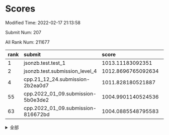 # Scores

Modified Time: 2022-02-17 21:13:58

Submit Num: 207

All Rank Num: 211677

| rank |               submit               |       score        |       sigma        | pk_num |
| :--- | :--------------------------------- | :----------------- | :----------------- | :----- |
| 1    | jsonzb.test.test_1                 | 1013.11183092351   | 0.8015887643460734 | 4089   |
| 2    | jsonzb.test.submission_level_4     | 1012.8696765092634 | 0.8105722389112703 | 4089   |
| 4    | cpp.21_12_24.submission-2b2ea0d7   | 1011.828180521887  | 0.7908966645109256 | 4092   |
| 55   | cpp.2022_01_09.submission-5b0e3de2 | 1004.9901140524536 | 0.7151522169321978 | 4095   |
| 63   | cpp.2022_01_09.submission-816672bd | 1004.0885548795583 | 0.715739820236943  | 4092   |


<details>
<summary>全部</summary>

| rank |                 submit                 |       score        |       sigma        | pk_num |
| :--- | :------------------------------------- | :----------------- | :----------------- | :----- |
| 1    | jsonzb.test.test_1                     | 1013.11183092351   | 0.8015887643460734 | 4089   |
| 2    | jsonzb.test.submission_level_4         | 1012.8696765092634 | 0.8105722389112703 | 4089   |
| 3    | gobigger.level_3.submission_level_3_4  | 1012.1943126466005 | 0.795279094728776  | 4094   |
| 4    | cpp.21_12_24.submission-2b2ea0d7       | 1011.828180521887  | 0.7908966645109256 | 4092   |
| 5    | gobigger.level_3.submission_level_3_39 | 1011.8056098428899 | 0.7681802982204667 | 4095   |
| 6    | gobigger.level_3.submission_level_3_27 | 1011.6478938658498 | 0.7822049954548449 | 4088   |
| 7    | gobigger.level_3.submission_level_3_31 | 1011.6335810921234 | 0.7873311862453489 | 4087   |
| 8    | gobigger.level_3.submission_level_3_20 | 1011.1614291027951 | 0.7704756535199717 | 4090   |
| 9    | gobigger.level_3.submission_level_3_15 | 1011.0059198569381 | 0.7590488038907013 | 4090   |
| 10   | gobigger.level_3.submission_level_3_36 | 1010.9884616739184 | 0.7656070430133275 | 4088   |
| 11   | gobigger.level_3.submission_level_3_34 | 1010.9606228108483 | 0.7746372800987473 | 4090   |
| 12   | gobigger.level_3.submission_level_3_13 | 1010.9287252049228 | 0.7560464808592231 | 4092   |
| 13   | gobigger.level_3.submission_level_3_49 | 1010.8421850413318 | 0.7566656189817886 | 4092   |
| 14   | gobigger.level_3.submission_level_3_14 | 1010.6896914098743 | 0.7677299108002125 | 4088   |
| 15   | gobigger.level_3.submission_level_3_3  | 1010.6527524288852 | 0.7556399991370539 | 4090   |
| 16   | gobigger.level_3.submission_level_3_2  | 1010.5825837093956 | 0.7811533065475659 | 4091   |
| 17   | gobigger.level_3.submission_level_3_48 | 1010.5734126553336 | 0.776238346016208  | 4086   |
| 18   | gobigger.level_3.submission_level_3_44 | 1010.45482928225   | 0.7853802070231491 | 4088   |
| 19   | gobigger.level_3.submission_level_3_17 | 1010.4314909252723 | 0.76192808057128   | 4085   |
| 20   | gobigger.level_3.submission_level_3_33 | 1010.3454410934336 | 0.7410009950476836 | 4085   |
| 21   | gobigger.level_3.submission_level_3_30 | 1010.3354501063661 | 0.7646289731749184 | 4091   |
| 22   | gobigger.level_3.submission_level_3_0  | 1010.3160514589373 | 0.7541429147508701 | 4091   |
| 23   | gobigger.level_3.submission_level_3_32 | 1010.3122082366342 | 0.77898455517268   | 4086   |
| 24   | gobigger.level_3.submission_level_3_11 | 1010.2494501296703 | 0.7565132742277761 | 4090   |
| 25   | gobigger.level_3.submission_level_3_46 | 1010.2299742111461 | 0.7625189150021768 | 4090   |
| 26   | gobigger.level_3.submission_level_3_47 | 1010.2263397177029 | 0.7609627575812539 | 4089   |
| 27   | gobigger.level_3.submission_level_3_23 | 1010.1385982249654 | 0.770868009317961  | 4095   |
| 28   | gobigger.level_3.submission_level_3_7  | 1010.1365851401017 | 0.7592431578958961 | 4089   |
| 29   | gobigger.level_3.submission_level_3_42 | 1010.0886525897266 | 0.7795441286920881 | 4091   |
| 30   | gobigger.level_3.submission_level_3_1  | 1010.0516801297831 | 0.7558268399335752 | 4083   |
| 31   | gobigger.level_3.submission_level_3_37 | 1010.0219645323801 | 0.7532882901509941 | 4089   |
| 32   | gobigger.level_3.submission_level_3_18 | 1009.8875941504333 | 0.7589224334901515 | 4091   |
| 33   | gobigger.level_3.submission_level_3_9  | 1009.8528609292492 | 0.7611546873162999 | 4086   |
| 34   | gobigger.level_3.submission_level_3_41 | 1009.7822519714213 | 0.7778298701173864 | 4090   |
| 35   | gobigger.level_3.submission_level_3_12 | 1009.7359202407062 | 0.7462242296504367 | 4092   |
| 36   | gobigger.level_3.submission_level_3_38 | 1009.7076900018077 | 0.7550698266616869 | 4096   |
| 37   | gobigger.level_3.submission_level_3_28 | 1009.6971742013151 | 0.7517339880654157 | 4091   |
| 38   | gobigger.level_3.submission_level_3_19 | 1009.6181778436217 | 0.7647509240899112 | 4091   |
| 39   | gobigger.level_3.submission_level_3_10 | 1009.6083244556721 | 0.777246267815928  | 4094   |
| 40   | gobigger.level_3.submission_level_3_35 | 1009.5735712227744 | 0.7656403367111119 | 4092   |
| 41   | gobigger.level_3.submission_level_3_29 | 1009.5705131275623 | 0.744815260719449  | 4086   |
| 42   | gobigger.level_3.submission_level_3_6  | 1009.5591746538448 | 0.7633007761560716 | 4089   |
| 43   | gobigger.level_3.submission_level_3_24 | 1009.464920519601  | 0.7388706631921012 | 4090   |
| 44   | gobigger.level_3.submission_level_3_16 | 1009.4602401225932 | 0.7650400010366225 | 4091   |
| 45   | gobigger.level_3.submission_level_3_45 | 1009.2467639812811 | 0.7386371513524908 | 4092   |
| 46   | gobigger.level_3.submission_level_3_8  | 1009.2297430404617 | 0.7430888753812221 | 4092   |
| 47   | gobigger.level_3.submission_level_3_5  | 1009.2143036424307 | 0.7549926624776684 | 4091   |
| 48   | gobigger.level_3.submission_level_3_43 | 1009.0996591518906 | 0.7564400959627481 | 4091   |
| 49   | gobigger.level_3.submission_level_3_40 | 1009.0047014553087 | 0.7334265291731275 | 4093   |
| 50   | gobigger.level_3.submission_level_3_22 | 1008.9368477124133 | 0.7544646124641464 | 4093   |
| 51   | gobigger.level_3.submission_level_3_25 | 1008.89856555291   | 0.7557591255984765 | 4090   |
| 52   | gobigger.level_3.submission_level_3_26 | 1008.8779575874628 | 0.7553982323499412 | 4094   |
| 53   | gobigger.level_3.submission_level_3_21 | 1008.7542858450419 | 0.7688023141512003 | 4092   |
| 54   | gobigger.level_1.submission_level_1_43 | 1005.1456469158874 | 0.7239784773320965 | 4093   |
| 55   | cpp.2022_01_09.submission-5b0e3de2     | 1004.9901140524536 | 0.7151522169321978 | 4095   |
| 56   | gobigger.level_1.submission_level_1_15 | 1004.899113491333  | 0.7168830896950797 | 4091   |
| 57   | gobigger.level_1.submission_level_1_5  | 1004.5589934034557 | 0.7162558819720123 | 4090   |
| 58   | gobigger.level_1.submission_level_1_19 | 1004.4414350329741 | 0.7174519773725441 | 4088   |
| 59   | gobigger.level_1.submission_level_1_46 | 1004.2987087174887 | 0.7260505419527705 | 4088   |
| 60   | gobigger.level_1.submission_level_1_27 | 1004.29319966508   | 0.7198348283306485 | 4094   |
| 61   | gobigger.level_1.submission_level_1_10 | 1004.235554087072  | 0.7099558582367197 | 4091   |
| 62   | gobigger.level_1.submission_level_1_31 | 1004.1606819026986 | 0.7271637998114263 | 4092   |
| 63   | cpp.2022_01_09.submission-816672bd     | 1004.0885548795583 | 0.715739820236943  | 4092   |
| 64   | gobigger.level_1.submission_level_1_18 | 1004.068770771843  | 0.7077488338572593 | 4088   |
| 65   | gobigger.level_1.submission_level_1_12 | 1003.9606873086882 | 0.7285900042921308 | 4091   |
| 66   | gobigger.level_1.submission_level_1_35 | 1003.8956455986471 | 0.7273527611628466 | 4093   |
| 67   | gobigger.level_1.submission_level_1_34 | 1003.8917820540845 | 0.7176542218183782 | 4088   |
| 68   | gobigger.level_1.submission_level_1_48 | 1003.855725742395  | 0.7131708171407886 | 4092   |
| 69   | gobigger.level_1.submission_level_1_26 | 1003.8108876560887 | 0.7201123649043762 | 4088   |
| 70   | gobigger.level_1.submission_level_1_16 | 1003.7940973109323 | 0.7223385514954027 | 4096   |
| 71   | gobigger.level_1.submission_level_1_23 | 1003.7563118512774 | 0.7217169997168829 | 4089   |
| 72   | gobigger.level_1.submission_level_1_4  | 1003.7482017473534 | 0.72199904871121   | 4094   |
| 73   | gobigger.level_1.submission_level_1_28 | 1003.688785597666  | 0.7083251176211938 | 4087   |
| 74   | gobigger.level_1.submission_level_1_42 | 1003.6675744113145 | 0.7246523953854749 | 4089   |
| 75   | gobigger.level_1.submission_level_1_14 | 1003.6080941131464 | 0.7298956329908061 | 4092   |
| 76   | gobigger.level_1.submission_level_1_25 | 1003.5132128817736 | 0.7081839393912167 | 4085   |
| 77   | gobigger.level_1.submission_level_1_9  | 1003.5091191983026 | 0.7158592218037453 | 4088   |
| 78   | gobigger.level_1.submission_level_1_30 | 1003.4890447163731 | 0.716573227795649  | 4095   |
| 79   | gobigger.level_1.submission_level_1_33 | 1003.4761230653733 | 0.7187722095533104 | 4088   |
| 80   | gobigger.level_1.submission_level_1_13 | 1003.4727913645003 | 0.7139697627175999 | 4094   |
| 81   | gobigger.level_1.submission_level_1_49 | 1003.410054640927  | 0.7229737848080962 | 4090   |
| 82   | gobigger.level_1.submission_level_1_40 | 1003.3579066621154 | 0.6977292646925519 | 4091   |
| 83   | gobigger.level_1.submission_level_1_41 | 1003.3370603416938 | 0.7142718507254432 | 4087   |
| 84   | gobigger.level_1.submission_level_1_20 | 1003.2770533589446 | 0.7178521681684493 | 4088   |
| 85   | gobigger.level_1.submission_level_1_2  | 1003.1918672269428 | 0.7201432419875746 | 4089   |
| 86   | gobigger.level_1.submission_level_1_8  | 1003.1902484709851 | 0.7220002500501206 | 4084   |
| 87   | gobigger.level_1.submission_level_1_32 | 1003.0666835027116 | 0.7158584415997217 | 4089   |
| 88   | gobigger.level_1.submission_level_1_44 | 1003.0518783982355 | 0.724207775601749  | 4092   |
| 89   | gobigger.level_1.submission_level_1_6  | 1003.0068191580086 | 0.7155665293400953 | 4091   |
| 90   | gobigger.level_1.submission_level_1_7  | 1003.0027744401108 | 0.7101250710528159 | 4094   |
| 91   | gobigger.level_1.submission_level_1_21 | 1003.0008993380827 | 0.7231481855483312 | 4093   |
| 92   | gobigger.level_1.submission_level_1_36 | 1002.9827558468354 | 0.7080797468550111 | 4097   |
| 93   | gobigger.level_1.submission_level_1_38 | 1002.8931361892144 | 0.7061113898126862 | 4089   |
| 94   | gobigger.level_1.submission_level_1_39 | 1002.8835945668274 | 0.7272384581376135 | 4089   |
| 95   | gobigger.level_1.submission_level_1_24 | 1002.8828887247154 | 0.7296501667220838 | 4090   |
| 96   | gobigger.level_1.submission_level_1_17 | 1002.5486844066019 | 0.7187645228191929 | 4092   |
| 97   | gobigger.level_1.submission_level_1_0  | 1002.5132867067464 | 0.715793544720974  | 4094   |
| 98   | gobigger.level_1.submission_level_1_1  | 1002.4538487032295 | 0.7285822735549946 | 4093   |
| 99   | gobigger.level_1.submission_level_1_11 | 1002.439198691868  | 0.7237531837439143 | 4094   |
| 100  | gobigger.level_1.submission_level_1_29 | 1002.4224184538386 | 0.7192067500059652 | 4092   |
| 101  | gobigger.level_1.submission_level_1_47 | 1002.4102168533128 | 0.7036714669361827 | 4089   |
| 102  | gobigger.level_1.submission_level_1_45 | 1002.3211757532304 | 0.7170557546841327 | 4088   |
| 103  | gobigger.level_1.submission_level_1_3  | 1002.306827344839  | 0.7140588309454404 | 4087   |
| 104  | gobigger.level_1.submission_level_1_37 | 1002.2570716148036 | 0.7066811890763627 | 4091   |
| 105  | gobigger.level_1.submission_level_1_22 | 1001.9958830491929 | 0.7340290019095085 | 4083   |
| 106  | gobigger.random.submission_random_45   | 997.2107034286212  | 0.7180162433603967 | 4092   |
| 107  | gobigger.random.submission_random_11   | 997.0675434448452  | 0.7173019739653235 | 4093   |
| 108  | gobigger.random.submission_random_43   | 997.0341304851585  | 0.6994590227624022 | 4088   |
| 109  | gobigger.random.submission_random_32   | 996.9081574322034  | 0.6959998515391231 | 4092   |
| 110  | gobigger.random.submission_random_47   | 996.7599997224355  | 0.7147983605543938 | 4091   |
| 111  | gobigger.random.submission_random_28   | 996.7346109592057  | 0.7123500245326558 | 4090   |
| 112  | gobigger.random.submission_random_12   | 996.6781026566981  | 0.7123235275306841 | 4089   |
| 113  | gobigger.random.submission_random_1    | 996.6223125204239  | 0.7035182434438573 | 4087   |
| 114  | gobigger.random.submission_random_34   | 996.555925286905   | 0.7126470622311548 | 4093   |
| 115  | gobigger.random.submission_random_25   | 996.5488953516169  | 0.6977668954629871 | 4093   |
| 116  | gobigger.random.submission_random_38   | 996.4194427876323  | 0.7070358987762552 | 4090   |
| 117  | gobigger.random.submission_random_9    | 996.401982153531   | 0.7055315001481877 | 4088   |
| 118  | gobigger.random.submission_random_17   | 996.386160937139   | 0.7000596073086203 | 4090   |
| 119  | gobigger.random.submission_random_13   | 996.3805428434769  | 0.7133657710124895 | 4091   |
| 120  | gobigger.random.submission_random_0    | 996.3625150694826  | 0.7094533533796071 | 4091   |
| 121  | gobigger.random.submission_random_29   | 996.3412760878845  | 0.7132155952608321 | 4088   |
| 122  | gobigger.random.submission_random_7    | 996.330302739675   | 0.7115244466603876 | 4092   |
| 123  | gobigger.random.submission_random_40   | 996.3253872241596  | 0.7127275403497931 | 4084   |
| 124  | gobigger.random.submission_random_19   | 996.2864982999758  | 0.7155351509813956 | 4094   |
| 125  | gobigger.random.submission_random_15   | 996.2749750492585  | 0.7006736323615778 | 4092   |
| 126  | gobigger.random.submission_random_48   | 996.2557483059327  | 0.714089598372402  | 4092   |
| 127  | gobigger.random.submission_random_37   | 996.2336085254532  | 0.7047635219538348 | 4090   |
| 128  | gobigger.random.submission_random_49   | 996.2163703209802  | 0.7059067340166776 | 4091   |
| 129  | gobigger.random.submission_random_10   | 996.1720057149621  | 0.7089501660990578 | 4093   |
| 130  | gobigger.random.submission_random_46   | 996.0018381298715  | 0.7179916167824572 | 4086   |
| 131  | gobigger.random.submission_random_27   | 995.9503637641624  | 0.7156237002991664 | 4088   |
| 132  | gobigger.random.submission_random_14   | 995.8548770183729  | 0.7213507324355176 | 4094   |
| 133  | gobigger.random.submission_random_31   | 995.8517374228405  | 0.7230240113022366 | 4088   |
| 134  | gobigger.random.submission_random_4    | 995.809099336746   | 0.6987513109962    | 4088   |
| 135  | gobigger.random.submission_random_20   | 995.6338167798705  | 0.7067853094346723 | 4093   |
| 136  | gobigger.random.submission_random_2    | 995.6067317293565  | 0.7044861553679103 | 4088   |
| 137  | gobigger.random.submission_random_41   | 995.5824833589949  | 0.700521477617704  | 4089   |
| 138  | gobigger.random.submission_random_44   | 995.5681750442268  | 0.7154658213984846 | 4092   |
| 139  | gobigger.random.submission_random_24   | 995.51084004217    | 0.6997854863292905 | 4090   |
| 140  | gobigger.random.submission_random_16   | 995.408002360871   | 0.7142470866455054 | 4098   |
| 141  | gobigger.random.submission_random_3    | 995.3365475628308  | 0.7169078134202747 | 4090   |
| 142  | gobigger.random.submission_random_33   | 995.2863869033089  | 0.7084642458761884 | 4094   |
| 143  | gobigger.random.submission_random_35   | 995.2659636084883  | 0.7147894401901893 | 4092   |
| 144  | gobigger.random.submission_random_23   | 995.2245404270678  | 0.7098831293399661 | 4088   |
| 145  | gobigger.random.submission_random_26   | 995.1931546218713  | 0.7123350794248269 | 4090   |
| 146  | gobigger.random.submission_random_36   | 995.11328147425    | 0.7159061844451136 | 4091   |
| 147  | gobigger.random.submission_random_6    | 995.0331319282107  | 0.727667792644628  | 4093   |
| 148  | gobigger.random.submission_random_30   | 995.0241854203089  | 0.6984072850598456 | 4093   |
| 149  | gobigger.random.submission_random_18   | 994.983510024263   | 0.7102427140748294 | 4093   |
| 150  | gobigger.random.submission_random_5    | 994.8252616772129  | 0.7360460820494075 | 4085   |
| 151  | gobigger.random.submission_random_21   | 994.8034297199152  | 0.7185535208918856 | 4089   |
| 152  | gobigger.random.submission_random_42   | 994.6845485513447  | 0.7228698145381098 | 4093   |
| 153  | gobigger.random.submission_random_39   | 994.5303915980061  | 0.7181213291057132 | 4091   |
| 154  | gobigger.random.submission_random_8    | 994.5207178665494  | 0.7118255608505187 | 4088   |
| 155  | gobigger.random.submission_random_22   | 994.370309132054   | 0.7029820702153725 | 4083   |
| 156  | gobigger.level_2.submission_level_2_38 | 993.2472264981949  | 0.740336864611712  | 4094   |
| 157  | gobigger.level_2.submission_level_2_40 | 993.1428560178113  | 0.7594096507550843 | 4094   |
| 158  | gobigger.level_2.submission_level_2_47 | 993.1147663241414  | 0.7452911121408353 | 4090   |
| 159  | gobigger.level_2.submission_level_2_11 | 993.0453789181672  | 0.723443422166294  | 4091   |
| 160  | gobigger.level_2.submission_level_2_33 | 992.908866520157   | 0.7384648384346179 | 4094   |
| 161  | gobigger.level_2.submission_level_2_30 | 992.8370025476047  | 0.748052283082773  | 4089   |
| 162  | gobigger.level_2.submission_level_2_49 | 992.7954864785856  | 0.7425580538080192 | 4090   |
| 163  | gobigger.level_2.submission_level_2_17 | 992.6928429736772  | 0.7402017686656308 | 4094   |
| 164  | gobigger.level_2.submission_level_2_15 | 992.6476010722477  | 0.7268768070208491 | 4090   |
| 165  | gobigger.level_2.submission_level_2_27 | 992.6354070622434  | 0.7312983235727313 | 4091   |
| 166  | gobigger.level_2.submission_level_2_39 | 992.5971496833652  | 0.7446925199955972 | 4090   |
| 167  | gobigger.level_2.submission_level_2_35 | 992.5811122615743  | 0.7474036922031623 | 4094   |
| 168  | gobigger.level_2.submission_level_2_10 | 992.5660495575046  | 0.7375708196952276 | 4091   |
| 169  | gobigger.level_2.submission_level_2_23 | 992.5346153829576  | 0.7487841167087086 | 4090   |
| 170  | gobigger.level_2.submission_level_2_9  | 992.4900415478094  | 0.7422725109863363 | 4096   |
| 171  | gobigger.level_2.submission_level_2_42 | 992.4667611224788  | 0.7418302914470196 | 4087   |
| 172  | gobigger.level_2.submission_level_2_24 | 992.3951780885255  | 0.750435804923857  | 4092   |
| 173  | gobigger.level_2.submission_level_2_37 | 992.3794044847849  | 0.733102848839827  | 4093   |
| 174  | gobigger.level_2.submission_level_2_5  | 992.3792764980273  | 0.7472351378914301 | 4091   |
| 175  | gobigger.level_2.submission_level_2_4  | 992.2792362002683  | 0.7323709736744504 | 4092   |
| 176  | gobigger.level_2.submission_level_2_26 | 992.2782322919197  | 0.7439921549580062 | 4093   |
| 177  | gobigger.level_2.submission_level_2_34 | 992.2582104266406  | 0.7406207550582492 | 4084   |
| 178  | gobigger.level_2.submission_level_2_18 | 992.2288668876313  | 0.7436363440510595 | 4086   |
| 179  | gobigger.level_2.submission_level_2_32 | 992.1847356039876  | 0.7403558986810231 | 4088   |
| 180  | gobigger.level_2.submission_level_2_19 | 992.1417416340095  | 0.7470000716539196 | 4086   |
| 181  | gobigger.level_2.submission_level_2_13 | 992.0563657787641  | 0.7530776715225204 | 4094   |
| 182  | gobigger.level_2.submission_level_2_41 | 991.996825267616   | 0.7588819936865434 | 4094   |
| 183  | gobigger.level_2.submission_level_2_31 | 991.9231921916988  | 0.7579211809437703 | 4092   |
| 184  | gobigger.level_2.submission_level_2_12 | 991.8581233016295  | 0.7299625171335294 | 4090   |
| 185  | gobigger.level_2.submission_level_2_8  | 991.8499437317485  | 0.7589323498242784 | 4088   |
| 186  | gobigger.level_2.submission_level_2_14 | 991.8333910194947  | 0.7479100532495456 | 4089   |
| 187  | gobigger.level_2.submission_level_2_43 | 991.780467292544   | 0.744795683297212  | 4090   |
| 188  | gobigger.level_2.submission_level_2_6  | 991.7768068617545  | 0.7394969306036969 | 4088   |
| 189  | gobigger.level_2.submission_level_2_0  | 991.7700378350821  | 0.747206649709434  | 4091   |
| 190  | gobigger.level_2.submission_level_2_25 | 991.7528340679165  | 0.737687884698001  | 4090   |
| 191  | gobigger.level_2.submission_level_2_16 | 991.6888995029766  | 0.7682436435577855 | 4094   |
| 192  | gobigger.level_2.submission_level_2_7  | 991.6360069976113  | 0.7556946801151725 | 4090   |
| 193  | gobigger.level_2.submission_level_2_21 | 991.5590139392383  | 0.7354372519936281 | 4095   |
| 194  | gobigger.level_2.submission_level_2_48 | 991.4677479711048  | 0.7431101245687328 | 4089   |
| 195  | gobigger.level_2.submission_level_2_28 | 991.2676491481362  | 0.7414607408024899 | 4088   |
| 196  | gobigger.level_2.submission_level_2_22 | 991.2290051021558  | 0.7633403825339843 | 4089   |
| 197  | gobigger.level_2.submission_level_2_1  | 991.2222098520705  | 0.7560269774152286 | 4090   |
| 198  | gobigger.level_2.submission_level_2_45 | 991.1226810901137  | 0.7583148594499604 | 4093   |
| 199  | gobigger.level_2.submission_level_2_29 | 990.9191180761419  | 0.763442773424243  | 4089   |
| 200  | gobigger.level_2.submission_level_2_2  | 990.6535571390656  | 0.771621333859762  | 4091   |
| 201  | gobigger.level_2.submission_level_2_20 | 990.5397069632032  | 0.7483864196617938 | 4094   |
| 202  | gobigger.level_2.submission_level_2_36 | 990.4778679851756  | 0.7522282130039591 | 4087   |
| 203  | gobigger.level_2.submission_level_2_44 | 990.423786445468   | 0.765712662393072  | 4085   |
| 204  | gobigger.level_2.submission_level_2_3  | 990.1835899465746  | 0.7703977512418104 | 4090   |
| 205  | gobigger.level_2.submission_level_2_46 | 988.789864840517   | 0.7722752770175423 | 4090   |
| 206  | gobigger.none.submission_none_1        | 978.1263252473896  | 1.2262691243435646 | 4085   |
| 207  | gobigger.none.submission_none_0        | 974.8614608096457  | 1.584428615730809  | 4088   |

</details>